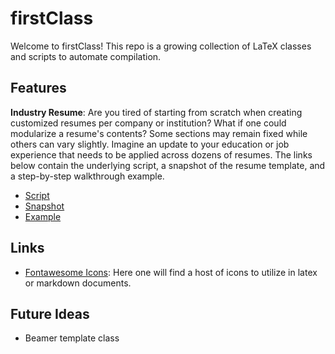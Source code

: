 # firstClass

Welcome to firstClass! This repo is a growing collection of LaTeX 
classes and scripts to automate compilation.

## Features

**Industry Resume**: Are you tired of starting from scratch when 
creating customized resumes per company or institution? What if 
one could modularize a resume's contents? Some sections may remain
fixed while others can vary slightly. Imagine an update to your 
education or job experience that needs to be applied across dozens of 
resumes. The links below contain the underlying script, a snapshot 
of the resume template, and a step-by-step walkthrough example.

* [Script](scripts/make_resume.sh)
* [Snapshot](examples/output/resume.pdf)
* [Example](examples/README.md#industry-resume)

## Links

* [Fontawesome Icons](https://latexdraw.com/wp-content/uploads/2021/01/fontawesome5_2.pdf):
Here one will find a host of icons to utilize in latex or markdown 
documents.

## Future Ideas

* Beamer template class
